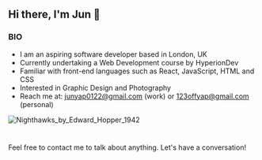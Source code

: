 ## Hi there, I'm Jun 👋

<!--
**junyap95/junyap95** is a ✨ _special_ ✨ repository because its `README.md` (this file) appears on your GitHub profile.

Here are some ideas to get you started:

- 🔭 I’m currently working on ...
- 🌱 I’m currently learning ...
- 👯 I’m looking to collaborate on ...
- 🤔 I’m looking for help with ...
- 💬 Ask me about ...
- 📫 How to reach me: ...
- 😄 Pronouns: ...
- ⚡ Fun fact: ...
-->

### BIO
- I am an aspiring software developer based in London, UK
- Currently undertaking a Web Development course by HyperionDev
- Familiar with front-end languages such as React, JavaScript, HTML and CSS
- Interested in Graphic Design and Photography
- Reach me at: junyap0122@gmail.com (work) or 123offyap@gmail.com (personal)

<picture>![Nighthawks_by_Edward_Hopper_1942](https://user-images.githubusercontent.com/63500365/218262439-1fc339ef-f117-499c-9a57-39b5da37132d.jpg)
#
Feel free to contact me to talk about anything. Let's have a conversation!

